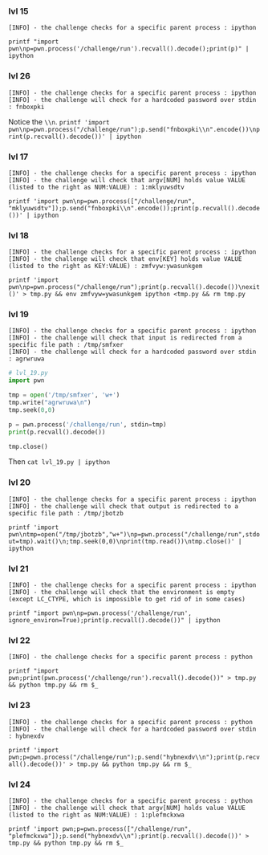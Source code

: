 ### lvl 15
```
[INFO] - the challenge checks for a specific parent process : ipython
```

`printf "import pwn\np=pwn.process('/challenge/run').recvall().decode();print(p)" | ipython`

### lvl 26
```
[INFO] - the challenge checks for a specific parent process : ipython
[INFO] - the challenge will check for a hardcoded password over stdin : fnboxpki
```

Notice the `\\n`.
`printf 'import pwn\np=pwn.process("/challenge/run");p.send("fnboxpki\\n".encode())\nprint(p.recvall().decode())' | ipython`

### lvl 17
```
[INFO] - the challenge checks for a specific parent process : ipython
[INFO] - the challenge will check that argv[NUM] holds value VALUE (listed to the right as NUM:VALUE) : 1:mklyuwsdtv
```

`printf 'import pwn\np=pwn.process(["/challenge/run", "mklyuwsdtv"]);p.send("fnboxpki\\n".encode());print(p.recvall().decode())' | ipython`

### lvl 18
```
[INFO] - the challenge checks for a specific parent process : ipython
[INFO] - the challenge will check that env[KEY] holds value VALUE (listed to the right as KEY:VALUE) : zmfvyw:ywasunkgem
```

`printf 'import pwn\np=pwn.process("/challenge/run");print(p.recvall().decode())\nexit()' > tmp.py && env zmfvyw=ywasunkgem ipython <tmp.py && rm tmp.py`

### lvl 19
```
[INFO] - the challenge checks for a specific parent process : ipython
[INFO] - the challenge will check that input is redirected from a specific file path : /tmp/smfxer
[INFO] - the challenge will check for a hardcoded password over stdin : agrwruwa
```

```py
# lvl_19.py
import pwn

tmp = open('/tmp/smfxer', 'w+')
tmp.write("agrwruwa\n")
tmp.seek(0,0)

p = pwn.process('/challenge/run', stdin=tmp)
print(p.recvall().decode())

tmp.close()
```

Then `cat lvl_19.py | ipython`

### lvl 20
```
[INFO] - the challenge checks for a specific parent process : ipython
[INFO] - the challenge will check that output is redirected to a specific file path : /tmp/jbotzb
```

`printf 'import pwn\ntmp=open("/tmp/jbotzb","w+")\np=pwn.process("/challenge/run",stdout=tmp).wait()\n;tmp.seek(0,0)\nprint(tmp.read())\ntmp.close()' | ipython`

### lvl 21
```
[INFO] - the challenge checks for a specific parent process : ipython
[INFO] - the challenge will check that the environment is empty (except LC_CTYPE, which is impossible to get rid of in some cases)
```

`printf "import pwn\np=pwn.process('/challenge/run', ignore_environ=True);print(p.recvall().decode())" | ipython`

### lvl 22
```
[INFO] - the challenge checks for a specific parent process : python
```

`printf "import pwn;print(pwn.process('/challenge/run').recvall().decode())" > tmp.py && python tmp.py && rm $_`

### lvl 23
```
[INFO] - the challenge checks for a specific parent process : python
[INFO] - the challenge will check for a hardcoded password over stdin : hybnexdv
```

`printf 'import pwn;p=pwn.process("/challenge/run");p.send("hybnexdv\\n");print(p.recvall().decode())' > tmp.py && python tmp.py && rm $_`

### lvl 24
```
[INFO] - the challenge checks for a specific parent process : python
[INFO] - the challenge will check that argv[NUM] holds value VALUE (listed to the right as NUM:VALUE) : 1:plefmckxwa
```

`printf 'import pwn;p=pwn.process(["/challenge/run", "plefmckxwa"]);p.send("hybnexdv\\n");print(p.recvall().decode())' > tmp.py && python tmp.py && rm $_`
